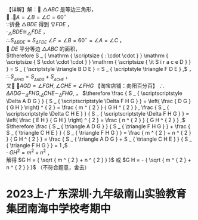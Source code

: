 【详解】解： $\triangle A B C$ 是等边三角形，  
 $. \angle A = \angle B = \angle C = 6 0 ^ { \circ }$   
∵折叠 $\triangle B D E$ 得到 $\nabla F D E$ ，  
$\cdot _ { \triangle } B D E { \cong } _ { \triangle } F D E$ ，  
$\therefore S _ { \scriptscriptstyle \Delta B D E } = S _ { \scriptscriptstyle \Delta F D E } ~ \angle F = \angle B = 6 0 ^ { \circ } = \angle A = \angle C$ ，  
 $D E$ 平分等边 ${ \triangle A B C }$ 的面积，  
$\therefore S _ { \mathrm { \scriptsize { : \cdot \cdot } } \mathrm { \scriptsize { S \cdot \cdot \cdot } } \mathrm { \scriptsize { \it S i r a c e D } } } = S _ { \scriptstyle \triangle B D E } = S _ { \scriptstyle \triangle F D E } ,$ ，  
$\therefore S _ { _ { \scriptscriptstyle \Delta F H G } } = S _ { _ { \scriptscriptstyle \Delta A D G } } + S _ { _ { \scriptscriptstyle \Delta C H E } }$ ，  
又 $\angle A G D = \angle F G H , \angle C H E = \angle F H G$
【淘宝店铺：向阳百分百】 $\therefore \Delta A D G \sim _ { \Delta } F H G , _ { \Delta } C H E \sim _ { \Delta } F H G ,$ ，
$\therefore \frac { S _ { \scriptscriptstyle \Delta A D G } } { S _ { \scriptscriptstyle \Delta F H G } } = \left( \frac { D G } { G H } \right) ^ { 2 } = \frac { m ^ { 2 } } { G H ^ { 2 } } , \frac { S _ { \scriptscriptstyle \Delta C H E } } { S _ { \scriptscriptstyle \Delta F H G } } = \left( \frac { E H } { G H } \right) ^ { 2 } = \frac { n ^ { 2 } } { G H ^ { 2 } } ,$   
$\therefore \frac { S _ { \triangle A D G } } { S _ { \triangle F H G } } + \frac { S _ { \triangle C H E } } { S _ { \triangle F H G } } = \frac { m ^ { 2 } + n ^ { 2 } } { G H ^ { 2 } } = \frac { S _ { \triangle A D G } + S _ { \triangle C H E } } { S _ { \triangle F H G } } = 1 ,$   
$\cdot \ G H ^ { 2 } = m ^ { 2 } + n ^ { 2 }$ ，  
解得 $G H = { \sqrt { m ^ { 2 } + n ^ { 2 } } }$ 或 $G H = - { \sqrt { m ^ { 2 } + n ^ { 2 } } }$ （不符合题意，舍去）
# 2023上·广东深圳·九年级南山实验教育集团南海中学校考期中
